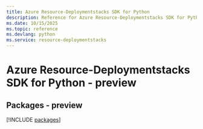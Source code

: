 ```yaml
---
title: Azure Resource-Deploymentstacks SDK for Python
description: Reference for Azure Resource-Deploymentstacks SDK for Python
ms.date: 10/15/2025
ms.topic: reference
ms.devlang: python
ms.service: resource-deploymentstacks
---
```

# Azure Resource-Deploymentstacks SDK for Python - preview
## Packages - preview
[!INCLUDE [packages](resource-deploymentstacks-index.md)]